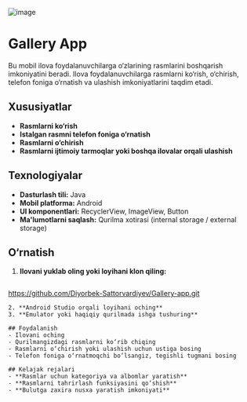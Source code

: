 ![image](https://github.com/user-attachments/assets/16c60f71-e79d-4dd6-bc26-2a6d5588e800)

# Gallery App

Bu mobil ilova foydalanuvchilarga o‘zlarining rasmlarini boshqarish imkoniyatini beradi. Ilova foydalanuvchilarga rasmlarni ko‘rish, o‘chirish, telefon foniga o‘rnatish va ulashish imkoniyatlarini taqdim etadi.

## Xususiyatlar
- **Rasmlarni ko‘rish**
- **Istalgan rasmni telefon foniga o‘rnatish**
- **Rasmlarni o‘chirish**
- **Rasmlarni ijtimoiy tarmoqlar yoki boshqa ilovalar orqali ulashish**


## Texnologiyalar
- **Dasturlash tili:** Java
- **Mobil platforma:** Android
- **UI komponentlari:** RecyclerView, ImageView, Button
- **Ma'lumotlarni saqlash:** Qurilma xotirasi (internal storage / external storage)

## O‘rnatish
1. **Ilovani yuklab oling yoki loyihani klon qiling:**
   ```sh
  https://github.com/Diyorbek-Sattorvardiyev/Gallery-app.git
   ```
2. **Android Studio orqali loyihani oching**
3. **Emulator yoki haqiqiy qurilmada ishga tushuring**

## Foydalanish
- Ilovani oching
- Qurilmangizdagi rasmlarni ko‘rib chiqing
- Rasmlarni o‘chirish yoki ulashish uchun ustiga bosing
- Telefon foniga o‘rnatmoqchi bo‘lsangiz, tegishli tugmani bosing

## Kelajak rejalari
- **Rasmlar uchun kategoriya va albomlar yaratish**
- **Rasmlarni tahrirlash funksiyasini qo‘shish**
- **Bulutga zaxira nusxa yaratish imkoniyati**



